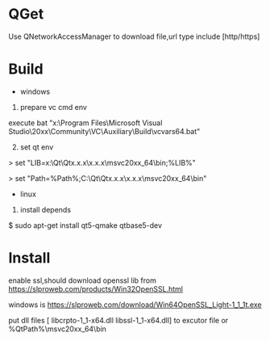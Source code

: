 
# QGet

Use QNetworkAccessManager to download file,url type include [http/https]

# Build

- windows

1. prepare vc cmd env

  execute bat "x:\Program Files\Microsoft Visual Studio\20xx\Community\VC\Auxiliary\Build\vcvars64.bat"

2. set qt env

\> set "LIB=x:\Qt\Qtx.x.x\x.x.x\msvc20xx_64\bin;%LIB%"

\> set "Path=%Path%;C:\Qt\Qtx.x.x\x.x.x\msvc20xx_64\bin"

- linux

1. install depends

$ sudo apt-get install qt5-qmake qtbase5-dev


# Install
enable ssl,should download openssl lib from https://slproweb.com/products/Win32OpenSSL.html

windows is https://slproweb.com/download/Win64OpenSSL_Light-1_1_1t.exe

put dll files [ libcrpto-1_1-x64.dll libssl-1_1-x64.dll] to excutor file or %QtPath%\msvc20xx_64\bin